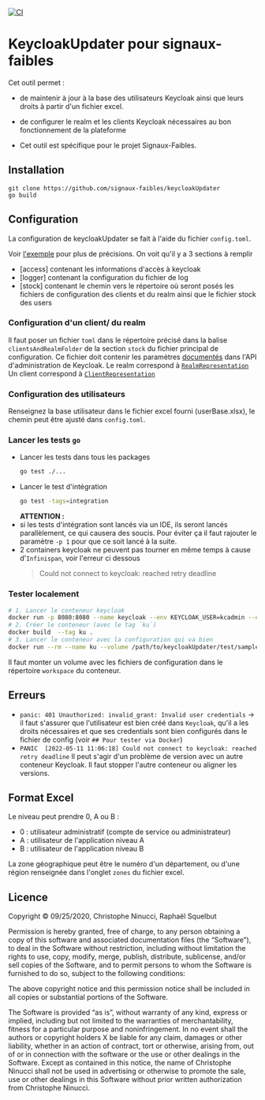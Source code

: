 [![CI](https://github.com/signaux-faibles/keycloakUpdater/actions/workflows/pipeline.yml/badge.svg)](https://github.com/signaux-faibles/keycloakUpdater/actions/workflows/pipeline.yml)

# KeycloakUpdater pour signaux-faibles
Cet outil permet :
- de maintenir à jour à la base des utilisateurs Keycloak ainsi que leurs droits à partir d'un fichier excel.
- de configurer le realm et les clients Keycloak nécessaires au bon fonctionnement de la plateforme

- Cet outil est spécifique pour le projet Signaux-Faibles.

## Installation
```
git clone https://github.com/signaux-faibles/keycloakUpdater
go build
```

## Configuration
La configuration de keycloakUpdater se fait à l'aide du fichier `config.toml`.

Voir [l'exemple](/test/sample) pour plus de précisions. 
On voit qu'il y a 3 sections à remplir
- [access] contenant les informations d'accès à keycloak
- [logger] contenant la configuration du fichier de log
- [stock] contenant le chemin vers le répertoire où seront posés les fichiers de configuration des clients et du realm ainsi que le fichier stock des users



### Configuration d'un client/ du realm
Il faut poser un fichier `toml` dans le répertoire précisé dans la balise `clientsAndRealmFolder` de la section `stock`
du fichier principal de configuration. 
Ce fichier doit contenir les paramètres [documentés](https://www.keycloak.org/docs-api/18.0/rest-api/) dans l'API d'administration de Keycloak.
Le realm correspond à [`RealmRepresentation`](https://www.keycloak.org/docs-api/18.0/rest-api/#_realmrepresentation)
Un client correspond à [`ClientRepresentation`](https://www.keycloak.org/docs-api/18.0/rest-api/#_clientrepresentation)

### Configuration des utilisateurs
Renseignez la base utilisateur dans le fichier excel fourni (userBase.xlsx), le chemin peut être ajusté dans `config.toml`.


### Lancer les tests `go`
- Lancer les tests dans tous les packages
  ```bash
  go test ./...
  ```
- Lancer le test d'intégration
  ```bash
  go test -tags=integration
  ```
  __ATTENTION :__ 
- si les tests d'intégration sont lancés via un IDE, ils seront lancés parallèlement,
  ce qui causera des soucis. Pour éviter ça il faut rajouter le paramètre `-p 1` pour que ce soit lancé à la suite.
- 2 containers keycloak ne peuvent pas tourner en même temps à cause d'`Infinispan`, voir l'erreur ci dessous
  > Could not connect to keycloak: reached retry deadline
   

### Tester localement
```bash
# 1. Lancer le conteneur keycloak
docker run -p 8080:8080 --name keycloak --env KEYCLOAK_USER=kcadmin --env KEYCLOAK_PASSWORD=kcpwd ghcr.io/signaux-faibles/conteneurs/keycloak:v1.0.0
# 2. Créer le conteneur (avec le tag `ku`)
docker build  --tag ku .
# 3. Lancer le conteneur avec la configuration qui va bien
docker run --rm --name ku --volume /path/to/keycloakUpdater/test/sample:/workspace --link keycloak:keycloak ku
```
Il faut monter un volume avec les fichiers de configuration dans le répertoire `workspace` du conteneur.


## Erreurs
- `panic: 401 Unauthorized: invalid_grant: Invalid user credentials` 
  -> il faut s'assurer que l'utilisateur est bien créé dans `Keycloak`, qu'il a les droits nécessaires
  et que ses credentials sont bien configurés dans le fichier de config (voir `## Pour tester via Docker`)
- `PANIC  [2022-05-11 11:06:18] Could not connect to keycloak: reached retry deadline`
  Il peut s'agir d'un problème de version avec un autre conteneur Keycloak. Il faut stopper l'autre conteneur ou aligner les versions.
## Format Excel
Le niveau peut prendre 0, A ou B :
- 0 : utilisateur administratif (compte de service ou administrateur)
- A : utilisateur de l'application niveau A
- B : utilisateur de l'application niveau B

La zone géographique peut être le numéro d'un département, ou d'une région renseignée dans l'onglet `zones` du fichier excel.

## Licence
Copyright © 09/25/2020, Christophe Ninucci, Raphaël Squelbut

Permission is hereby granted, free of charge, to any person obtaining a copy of this software and associated documentation files (the “Software”), to deal in the Software without restriction, including without limitation the rights to use, copy, modify, merge, publish, distribute, sublicense, and/or sell copies of the Software, and to permit persons to whom the Software is furnished to do so, subject to the following conditions:

The above copyright notice and this permission notice shall be included in all copies or substantial portions of the Software.

The Software is provided “as is”, without warranty of any kind, express or implied, including but not limited to the warranties of merchantability, fitness for a particular purpose and noninfringement. In no event shall the authors or copyright holders X be liable for any claim, damages or other liability, whether in an action of contract, tort or otherwise, arising from, out of or in connection with the software or the use or other dealings in the Software.
Except as contained in this notice, the name of Christophe Ninucci shall not be used in advertising or otherwise to promote the sale, use or other dealings in this Software without prior written authorization from Christophe Ninucci.
